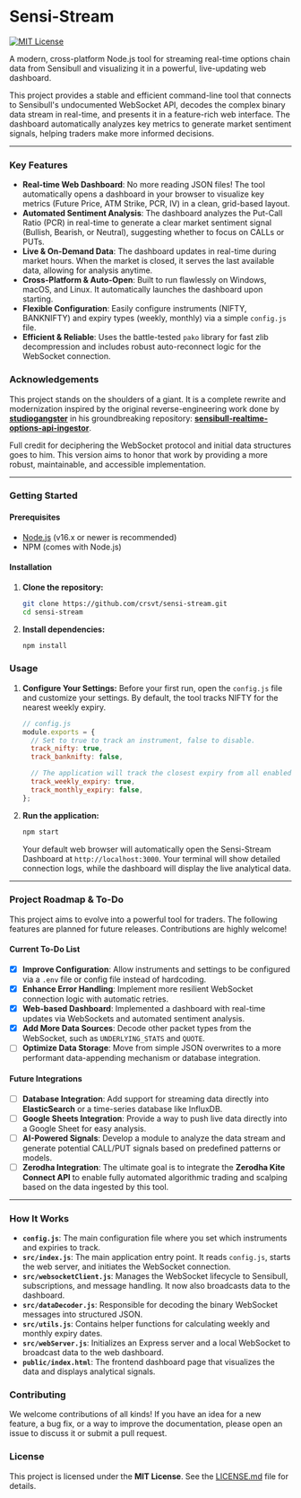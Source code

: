 # Sensi-Stream

[![MIT License](https://img.shields.io/badge/License-MIT-green.svg)](LICENSE.md)

A modern, cross-platform Node.js tool for streaming real-time options chain data from Sensibull and visualizing it in a powerful, live-updating web dashboard.

This project provides a stable and efficient command-line tool that connects to Sensibull's undocumented WebSocket API, decodes the complex binary data stream in real-time, and presents it in a feature-rich web interface. The dashboard automatically analyzes key metrics to generate market sentiment signals, helping traders make more informed decisions.

---

### Key Features

-   **Real-time Web Dashboard**: No more reading JSON files! The tool automatically opens a dashboard in your browser to visualize key metrics (Future Price, ATM Strike, PCR, IV) in a clean, grid-based layout.
-   **Automated Sentiment Analysis**: The dashboard analyzes the Put-Call Ratio (PCR) in real-time to generate a clear market sentiment signal (Bullish, Bearish, or Neutral), suggesting whether to focus on CALLs or PUTs.
-   **Live & On-Demand Data**: The dashboard updates in real-time during market hours. When the market is closed, it serves the last available data, allowing for analysis anytime.
-   **Cross-Platform & Auto-Open**: Built to run flawlessly on Windows, macOS, and Linux. It automatically launches the dashboard upon starting.
-   **Flexible Configuration**: Easily configure instruments (NIFTY, BANKNIFTY) and expiry types (weekly, monthly) via a simple `config.js` file.
-   **Efficient & Reliable**: Uses the battle-tested `pako` library for fast zlib decompression and includes robust auto-reconnect logic for the WebSocket connection.

### Acknowledgements

This project stands on the shoulders of a giant. It is a complete rewrite and modernization inspired by the original reverse-engineering work done by **[studiogangster](https://github.com/studiogangster)** in his groundbreaking repository: **[sensibull-realtime-options-api-ingestor](https://github.com/studiogangster/sensibull-realtime-options-api-ingestor)**.

Full credit for deciphering the WebSocket protocol and initial data structures goes to him. This version aims to honor that work by providing a more robust, maintainable, and accessible implementation.

---

### Getting Started

#### Prerequisites

-   [Node.js](https://nodejs.org/) (v16.x or newer is recommended)
-   NPM (comes with Node.js)

#### Installation

1.  **Clone the repository:**
    ```bash
    git clone https://github.com/crsvt/sensi-stream.git
    cd sensi-stream
    ```

2.  **Install dependencies:**
    ```bash
    npm install
    ```

### Usage

1.  **Configure Your Settings:**
    Before your first run, open the `config.js` file and customize your settings. By default, the tool tracks NIFTY for the nearest weekly expiry.

    ```javascript
    // config.js
    module.exports = {
      // Set to true to track an instrument, false to disable.
      track_nifty: true,
      track_banknifty: false,

      // The application will track the closest expiry from all enabled types.
      track_weekly_expiry: true,
      track_monthly_expiry: false,
    };
    ```

2.  **Run the application:**
    ```bash
    npm start
    ```

    Your default web browser will automatically open the Sensi-Stream Dashboard at `http://localhost:3000`. Your terminal will show detailed connection logs, while the dashboard will display the live analytical data.

---

### Project Roadmap & To-Do

This project aims to evolve into a powerful tool for traders. The following features are planned for future releases. Contributions are highly welcome!

#### Current To-Do List

-   [x] **Improve Configuration**: Allow instruments and settings to be configured via a `.env` file or config file instead of hardcoding.
-   [x] **Enhance Error Handling**: Implement more resilient WebSocket connection logic with automatic retries.
-   [x] **Web-based Dashboard**: Implemented a dashboard with real-time updates via WebSockets and automated sentiment analysis.
-   [x] **Add More Data Sources**: Decode other packet types from the WebSocket, such as `UNDERLYING_STATS` and `QUOTE`.
-   [ ] **Optimize Data Storage**: Move from simple JSON overwrites to a more performant data-appending mechanism or database integration.

#### Future Integrations

-   [ ] **Database Integration**: Add support for streaming data directly into **ElasticSearch** or a time-series database like InfluxDB.
-   [ ] **Google Sheets Integration**: Provide a way to push live data directly into a Google Sheet for easy analysis.
-   [ ] **AI-Powered Signals**: Develop a module to analyze the data stream and generate potential CALL/PUT signals based on predefined patterns or models.
-   [ ] **Zerodha Integration**: The ultimate goal is to integrate the **Zerodha Kite Connect API** to enable fully automated algorithmic trading and scalping based on the data ingested by this tool.

---

### How It Works

-   **`config.js`**: The main configuration file where you set which instruments and expiries to track.
-   **`src/index.js`**: The main application entry point. It reads `config.js`, starts the web server, and initiates the WebSocket connection.
-   **`src/websocketClient.js`**: Manages the WebSocket lifecycle to Sensibull, subscriptions, and message handling. It now also broadcasts data to the dashboard.
-   **`src/dataDecoder.js`**: Responsible for decoding the binary WebSocket messages into structured JSON.
-   **`src/utils.js`**: Contains helper functions for calculating weekly and monthly expiry dates.
-   **`src/webServer.js`**: Initializes an Express server and a local WebSocket to broadcast data to the web dashboard.
-   **`public/index.html`**: The frontend dashboard page that visualizes the data and displays analytical signals.

### Contributing

We welcome contributions of all kinds! If you have an idea for a new feature, a bug fix, or a way to improve the documentation, please open an issue to discuss it or submit a pull request.

### License

This project is licensed under the **MIT License**. See the [LICENSE.md](LICENSE.md) file for details.